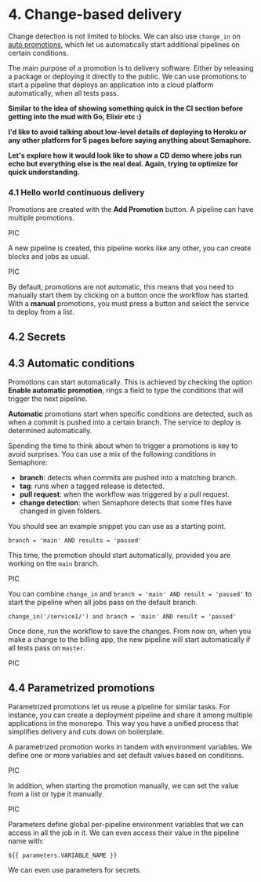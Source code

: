 # 4. Change-based delivery

Change detection is not limited to blocks. We can also use `change_in` on [auto promotions](https://docs.semaphoreci.com/guided-tour/deploying-with-promotions/), which let us automatically start additional pipelines on certain conditions.

The main purpose of a promotion is to delivery software. Either by releasing a package or deploying it directly to the public. We can use promotions to start a pipeline that deploys an application into a cloud platform automatically, when all tests pass.

**Similar to the idea of showing something quick in the CI section before getting into the mud with Go, Elixir etc :)**

**I'd like to avoid talking about low-level details of deploying to Heroku or any other platform for 5 pages before saying anything about Semaphore.**

**Let's explore how it would look like to show a CD demo where jobs run echo but everything else is the real deal. Again, trying to optimize for quick understanding.**

### 4.1 Hello world continuous delivery

Promotions are created with the **Add Promotion** button. A pipeline can have multiple promotions.

PIC

A new pipeline is created, this pipeline works like any other, you can create blocks and jobs as usual.

PIC

By default, promotions are not automatic, this means that you need to manually start them by clicking on a button once the workflow has started. With a **manual** promotions, you must press a button and select the service to deploy from a list.

## 4.2 Secrets

## 4.3 Automatic conditions

Promotions can start automatically. This is achieved by checking the option **Enable automatic promotion**, rings a field to type the conditions that will trigger the next pipeline.

**Automatic** promotions start when specific conditions are detected, such as when a commit is pushed into a certain branch. The service to deploy is determined automatically.

Spending the time to think about when to trigger a promotions is key to avoid surprises. You can use a mix of the following conditions in Semaphore:

-   **branch**: detects when commits are pushed into a matching branch.
-   **tag**: runs when a tagged release is detected.
-   **pull request**: when the workflow was triggered by a pull request.
-   **change detection**: when Semaphore detects that some files have changed in given folders.

You should see an example snippet you can use as a starting point.

``` text
branch = 'main' AND results = 'passed'
```

This time, the promotion should start automatically, provided you are working on the `main` branch.

PIC

You can combine `change_in` and `branch = 'main' AND result = 'passed'` to start the pipeline when all jobs pass on the default branch.

``` text
change_in('/service1/') and branch = 'main' AND result = 'passed'
```

Once done, run the workflow to save the changes. From now on, when you make a change to the billing app, the new pipeline will start automatically if all tests pass on `master`.

PIC

## 4.4 Parametrized promotions

Parametrized promotions let us reuse a pipeline for similar tasks. For instance, you can create a deployment pipeline and share it among multiple applications in the monorepo. This way you have a unified process that simplifies delivery and cuts down on boilerplate.

A parametrized promotion works in tandem with environment variables. We define one or more variables and set default values based on conditions. 

PIC

In addition, when starting the promotion manually, we can set the value from a list or type it manually.

PIC

Parameters define global per-pipeline environment variables that we can access in all the job in it. We can even access their value in the pipeline name with:

``` text
${{ parameters.VARIABLE_NAME }}
```

We can even use parameters for secrets.
